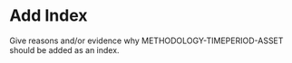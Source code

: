 # Add Index

Give reasons and/or evidence why METHODOLOGY-TIMEPERIOD-ASSET should be added as an index.
